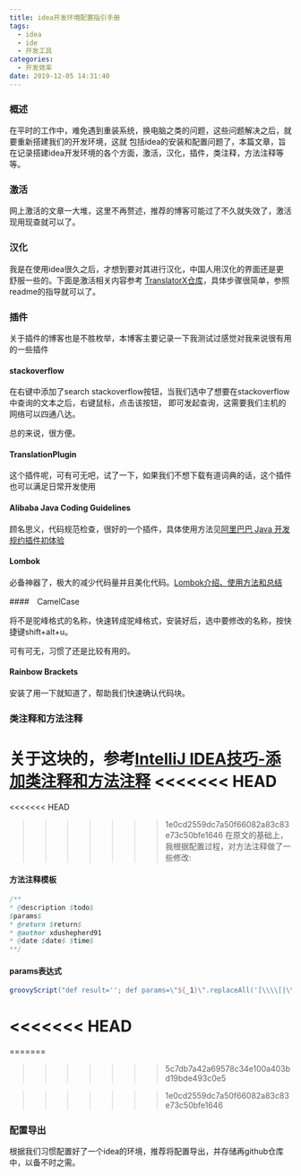 ```yaml
---
title: idea开发环境配置指引手册
tags:
  - idea
  - ide
  - 开发工具
categories:
  - 开发效率
date: 2019-12-05 14:31:40
---
```


### 概述

在平时的工作中，难免遇到重装系统，换电脑之类的问题，这些问题解决之后，就要重新搭建我们的开发环境，这就
包括idea的安装和配置问题了，本篇文章，旨在记录搭建idea开发环境的各个方面，激活，汉化，插件，类注释，方法注释等等。

<!-- more -->

### 激活

网上激活的文章一大堆，这里不再赘述，推荐的博客可能过了不久就失效了，激活现用现查就可以了。

### 汉化

我是在使用idea很久之后，才想到要对其进行汉化，中国人用汉化的界面还是更舒服一些的。下面是激活相关内容参考
[TranslatorX仓库](https://github.com/pingfangx/TranslatorX)，具体步骤很简单，参照readme的指导就可以了。

### 插件

关于插件的博客也是不胜枚举，本博客主要记录一下我测试过感觉对我来说很有用的一些插件

#### stackoverflow

在右键中添加了search stackoverflow按钮，当我们选中了想要在stackoverflow中查询的文本之后，右键鼠标，点击该按钮，
即可发起查询，这需要我们主机的网络可以四通八达。

总的来说，很方便。

#### TranslationPlugin

这个插件呢，可有可无吧，试了一下，如果我们不想下载有道词典的话，这个插件也可以满足日常开发使用

#### Alibaba Java Coding Guidelines

顾名思义，代码规范检查，很好的一个插件，具体使用方法见[阿里巴巴 Java 开发规约插件初体验](https://www.cnblogs.com/mafly/p/aliPlugin.html)

#### Lombok

必备神器了，极大的减少代码量并且美化代码。[Lombok介绍、使用方法和总结](https://www.cnblogs.com/heyonggang/p/8638374.html)

####　CamelCase

将不是驼峰格式的名称，快速转成驼峰格式，安装好后，选中要修改的名称，按快捷键shift+alt+u。

可有可无，习惯了还是比较有用的。　

#### Rainbow Brackets

安装了用一下就知道了，帮助我们快速确认代码块。

### 类注释和方法注释

关于这块的，参考[IntelliJ IDEA技巧-添加类注释和方法注释](https://yashuning.github.io/2018/04/28/IntelliJ-IDEA%E6%8A%80%E5%B7%A7-%E6%B7%BB%E5%8A%A0%E7%B1%BB%E6%B3%A8%E9%87%8A%E5%92%8C%E6%96%B9%E6%B3%95%E6%B3%A8%E9%87%8A/)
<<<<<<< HEAD
=======
<<<<<<< HEAD
>>>>>>> 1e0cd2559dc7a50f66082a83c83e73c50bfe1646
在原文的基础上，我根据配置过程，对方法注释做了一些修改:

#### 方法注释模板

````java
/**
* @description $todo$
$params$
* @return $return$
* @author xdushepherd91
* @date $date$ $time$
**/
````

#### params表达式

````groovy
groovyScript("def result=''; def params=\"${_1}\".replaceAll('[\\\\[|\\\\]|\\\\s]', '').split(',').toList(); for(i = 0; i < params.size(); i++) {result+='* @param ' + params[i] + ((i < params.size() - 1) ? ':\\r\\n' : '')}; return result", methodParameters())
````

<<<<<<< HEAD
=======


=======
>>>>>>> 5c7db7a42a69578c34e100a403bd19bde493c0e5


>>>>>>> 1e0cd2559dc7a50f66082a83c83e73c50bfe1646
### 配置导出

根据我们习惯配置好了一个idea的环境，推荐将配置导出，并存储再github仓库中，以备不时之需。

















